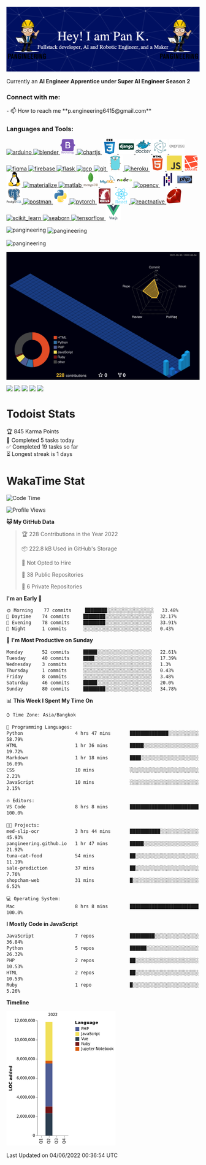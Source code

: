 ![Header](./header.png)

<p>Currently an <b>AI Engineer Apprentice under Super AI Engineer Season 2</b></p>



<h3 align="left">Connect with me:</h3>
- 📫 How to reach me **p.engineering6415@gmail.com**

<p align="left">
</p>

<h3 align="left">Languages and Tools:</h3>
<p align="left"> <a href="https://www.arduino.cc/" target="_blank" rel="noreferrer"> <img src="https://cdn.worldvectorlogo.com/logos/arduino-1.svg" alt="arduino" width="40" height="40"/> </a> <a href="https://www.blender.org/" target="_blank" rel="noreferrer"> <img src="https://download.blender.org/branding/community/blender_community_badge_white.svg" alt="blender" width="40" height="40"/> </a> <a href="https://getbootstrap.com" target="_blank" rel="noreferrer"> <img src="https://raw.githubusercontent.com/devicons/devicon/master/icons/bootstrap/bootstrap-plain-wordmark.svg" alt="bootstrap" width="40" height="40"/> </a> <a href="https://www.chartjs.org" target="_blank" rel="noreferrer"> <img src="https://www.chartjs.org/media/logo-title.svg" alt="chartjs" width="40" height="40"/> </a> <a href="https://www.w3schools.com/css/" target="_blank" rel="noreferrer"> <img src="https://raw.githubusercontent.com/devicons/devicon/master/icons/css3/css3-original-wordmark.svg" alt="css3" width="40" height="40"/> </a> <a href="https://www.djangoproject.com/" target="_blank" rel="noreferrer"> <img src="https://raw.githubusercontent.com/devicons/devicon/master/icons/django/django-original.svg" alt="django" width="40" height="40"/> </a> <a href="https://www.docker.com/" target="_blank" rel="noreferrer"> <img src="https://raw.githubusercontent.com/devicons/devicon/master/icons/docker/docker-original-wordmark.svg" alt="docker" width="40" height="40"/> </a> <a href="https://www.electronjs.org" target="_blank" rel="noreferrer"> <img src="https://raw.githubusercontent.com/devicons/devicon/master/icons/electron/electron-original.svg" alt="electron" width="40" height="40"/> </a> <a href="https://expressjs.com" target="_blank" rel="noreferrer"> <img src="https://raw.githubusercontent.com/devicons/devicon/master/icons/express/express-original-wordmark.svg" alt="express" width="40" height="40"/> </a> <a href="https://www.figma.com/" target="_blank" rel="noreferrer"> <img src="https://www.vectorlogo.zone/logos/figma/figma-icon.svg" alt="figma" width="40" height="40"/> </a> <a href="https://firebase.google.com/" target="_blank" rel="noreferrer"> <img src="https://www.vectorlogo.zone/logos/firebase/firebase-icon.svg" alt="firebase" width="40" height="40"/> </a> <a href="https://flask.palletsprojects.com/" target="_blank" rel="noreferrer"> <img src="https://www.vectorlogo.zone/logos/pocoo_flask/pocoo_flask-icon.svg" alt="flask" width="40" height="40"/> </a> <a href="https://cloud.google.com" target="_blank" rel="noreferrer"> <img src="https://www.vectorlogo.zone/logos/google_cloud/google_cloud-icon.svg" alt="gcp" width="40" height="40"/> </a> <a href="https://git-scm.com/" target="_blank" rel="noreferrer"> <img src="https://www.vectorlogo.zone/logos/git-scm/git-scm-icon.svg" alt="git" width="40" height="40"/> </a> <a href="https://golang.org" target="_blank" rel="noreferrer"> <img src="https://raw.githubusercontent.com/devicons/devicon/master/icons/go/go-original.svg" alt="go" width="40" height="40"/> </a> <a href="https://heroku.com" target="_blank" rel="noreferrer"> <img src="https://www.vectorlogo.zone/logos/heroku/heroku-icon.svg" alt="heroku" width="40" height="40"/> </a> <a href="https://www.w3.org/html/" target="_blank" rel="noreferrer"> <img src="https://raw.githubusercontent.com/devicons/devicon/master/icons/html5/html5-original-wordmark.svg" alt="html5" width="40" height="40"/> </a> <a href="https://developer.mozilla.org/en-US/docs/Web/JavaScript" target="_blank" rel="noreferrer"> <img src="https://raw.githubusercontent.com/devicons/devicon/master/icons/javascript/javascript-original.svg" alt="javascript" width="40" height="40"/> </a> <a href="https://laravel.com/" target="_blank" rel="noreferrer"> <img src="https://raw.githubusercontent.com/devicons/devicon/master/icons/laravel/laravel-plain-wordmark.svg" alt="laravel" width="40" height="40"/> </a> <a href="https://www.linux.org/" target="_blank" rel="noreferrer"> <img src="https://raw.githubusercontent.com/devicons/devicon/master/icons/linux/linux-original.svg" alt="linux" width="40" height="40"/> </a> <a href="https://materializecss.com/" target="_blank" rel="noreferrer"> <img src="https://raw.githubusercontent.com/prplx/svg-logos/5585531d45d294869c4eaab4d7cf2e9c167710a9/svg/materialize.svg" alt="materialize" width="40" height="40"/> </a> <a href="https://www.mathworks.com/" target="_blank" rel="noreferrer"> <img src="https://upload.wikimedia.org/wikipedia/commons/2/21/Matlab_Logo.png" alt="matlab" width="40" height="40"/> </a> <a href="https://www.mongodb.com/" target="_blank" rel="noreferrer"> <img src="https://raw.githubusercontent.com/devicons/devicon/master/icons/mongodb/mongodb-original-wordmark.svg" alt="mongodb" width="40" height="40"/> </a> <a href="https://www.mysql.com/" target="_blank" rel="noreferrer"> <img src="https://raw.githubusercontent.com/devicons/devicon/master/icons/mysql/mysql-original-wordmark.svg" alt="mysql" width="40" height="40"/> </a> <a href="https://nodejs.org" target="_blank" rel="noreferrer"> <img src="https://raw.githubusercontent.com/devicons/devicon/master/icons/nodejs/nodejs-original-wordmark.svg" alt="nodejs" width="40" height="40"/> </a> <a href="https://opencv.org/" target="_blank" rel="noreferrer"> <img src="https://www.vectorlogo.zone/logos/opencv/opencv-icon.svg" alt="opencv" width="40" height="40"/> </a> <a href="https://pandas.pydata.org/" target="_blank" rel="noreferrer"> <img src="https://raw.githubusercontent.com/devicons/devicon/2ae2a900d2f041da66e950e4d48052658d850630/icons/pandas/pandas-original.svg" alt="pandas" width="40" height="40"/> </a> <a href="https://www.php.net" target="_blank" rel="noreferrer"> <img src="https://raw.githubusercontent.com/devicons/devicon/master/icons/php/php-original.svg" alt="php" width="40" height="40"/> </a> <a href="https://www.postgresql.org" target="_blank" rel="noreferrer"> <img src="https://raw.githubusercontent.com/devicons/devicon/master/icons/postgresql/postgresql-original-wordmark.svg" alt="postgresql" width="40" height="40"/> </a> <a href="https://postman.com" target="_blank" rel="noreferrer"> <img src="https://www.vectorlogo.zone/logos/getpostman/getpostman-icon.svg" alt="postman" width="40" height="40"/> </a> <a href="https://www.python.org" target="_blank" rel="noreferrer"> <img src="https://raw.githubusercontent.com/devicons/devicon/master/icons/python/python-original.svg" alt="python" width="40" height="40"/> </a> <a href="https://pytorch.org/" target="_blank" rel="noreferrer"> <img src="https://www.vectorlogo.zone/logos/pytorch/pytorch-icon.svg" alt="pytorch" width="40" height="40"/> </a> <a href="https://rubyonrails.org" target="_blank" rel="noreferrer"> <img src="https://raw.githubusercontent.com/devicons/devicon/master/icons/rails/rails-original-wordmark.svg" alt="rails" width="40" height="40"/> </a> <a href="https://reactjs.org/" target="_blank" rel="noreferrer"> <img src="https://raw.githubusercontent.com/devicons/devicon/master/icons/react/react-original-wordmark.svg" alt="react" width="40" height="40"/> </a> <a href="https://reactnative.dev/" target="_blank" rel="noreferrer"> <img src="https://reactnative.dev/img/header_logo.svg" alt="reactnative" width="40" height="40"/> </a> <a href="https://www.ruby-lang.org/en/" target="_blank" rel="noreferrer"> <img src="https://raw.githubusercontent.com/devicons/devicon/master/icons/ruby/ruby-original.svg" alt="ruby" width="40" height="40"/> </a> <a href="https://scikit-learn.org/" target="_blank" rel="noreferrer"> <img src="https://upload.wikimedia.org/wikipedia/commons/0/05/Scikit_learn_logo_small.svg" alt="scikit_learn" width="40" height="40"/> </a> <a href="https://seaborn.pydata.org/" target="_blank" rel="noreferrer"> <img src="https://seaborn.pydata.org/_images/logo-mark-lightbg.svg" alt="seaborn" width="40" height="40"/> </a> <a href="https://www.tensorflow.org" target="_blank" rel="noreferrer"> <img src="https://www.vectorlogo.zone/logos/tensorflow/tensorflow-icon.svg" alt="tensorflow" width="40" height="40"/> </a> <a href="https://vuejs.org/" target="_blank" rel="noreferrer"> <img src="https://raw.githubusercontent.com/devicons/devicon/master/icons/vuejs/vuejs-original-wordmark.svg" alt="vuejs" width="40" height="40"/> </a> </p>

<p><img align="left" src="https://github-readme-stats.vercel.app/api/top-langs?username=pangineering&show_icons=true&locale=en&layout=compact" alt="pangineering" /></p>

<p>&nbsp;<img align="center" src="https://github-readme-stats.vercel.app/api?username=pangineering&show_icons=true&locale=en" alt="pangineering" /></p>

<p><img align="center" src="https://github-readme-streak-stats.herokuapp.com/?user=pangineering&" alt="pangineering" /></p>



<img align="center" src="profile-3d-contrib/profile-night-view.svg" alt="pangineering" />


![](https://github-profile-summary-cards.vercel.app/api/cards/profile-details?username=pangineering&theme=vue)
![](http://github-profile-summary-cards.vercel.app/api/cards/repos-per-language?username=pangineering&theme=vue)
![](http://github-profile-summary-cards.vercel.app/api/cards/most-commit-language?username=pangineering&theme=vue)
![](http://github-profile-summary-cards.vercel.app/api/cards/stats?username=pangineering&theme=vue)
![](http://github-profile-summary-cards.vercel.app/api/cards/productive-time?username=pangineering&theme=vue&utcOffset=8)




# Todoist Stats

<!-- TODO-IST:START -->
🏆  845 Karma Points           
🌸  Completed 5 tasks today           
✅  Completed 19 tasks so far           
⏳  Longest streak is 1 days
<!-- TODO-IST:END -->


# WakaTime Stat
<!--START_SECTION:waka-->
![Code Time](http://img.shields.io/badge/Code%20Time-0%20secs-blue)

![Profile Views](http://img.shields.io/badge/Profile%20Views-406-blue)

**🐱 My GitHub Data** 

> 🏆 228 Contributions in the Year 2022
 > 
> 📦 222.8 kB Used in GitHub's Storage 
 > 
> 🚫 Not Opted to Hire
 > 
> 📜 38 Public Repositories 
 > 
> 🔑 6 Private Repositories  
 > 
**I'm an Early 🐤** 

```text
🌞 Morning    77 commits     ████████░░░░░░░░░░░░░░░░░   33.48% 
🌆 Daytime    74 commits     ████████░░░░░░░░░░░░░░░░░   32.17% 
🌃 Evening    78 commits     ████████░░░░░░░░░░░░░░░░░   33.91% 
🌙 Night      1 commits      ░░░░░░░░░░░░░░░░░░░░░░░░░   0.43%

```
📅 **I'm Most Productive on Sunday** 

```text
Monday       52 commits     █████░░░░░░░░░░░░░░░░░░░░   22.61% 
Tuesday      40 commits     ████░░░░░░░░░░░░░░░░░░░░░   17.39% 
Wednesday    3 commits      ░░░░░░░░░░░░░░░░░░░░░░░░░   1.3% 
Thursday     1 commits      ░░░░░░░░░░░░░░░░░░░░░░░░░   0.43% 
Friday       8 commits      ░░░░░░░░░░░░░░░░░░░░░░░░░   3.48% 
Saturday     46 commits     █████░░░░░░░░░░░░░░░░░░░░   20.0% 
Sunday       80 commits     ████████░░░░░░░░░░░░░░░░░   34.78%

```


📊 **This Week I Spent My Time On** 

```text
⌚︎ Time Zone: Asia/Bangkok

💬 Programming Languages: 
Python                   4 hrs 47 mins       ██████████████░░░░░░░░░░░   58.79% 
HTML                     1 hr 36 mins        █████░░░░░░░░░░░░░░░░░░░░   19.72% 
Markdown                 1 hr 18 mins        ████░░░░░░░░░░░░░░░░░░░░░   16.09% 
CSS                      10 mins             ░░░░░░░░░░░░░░░░░░░░░░░░░   2.21% 
JavaScript               10 mins             ░░░░░░░░░░░░░░░░░░░░░░░░░   2.15%

🔥 Editors: 
VS Code                  8 hrs 8 mins        █████████████████████████   100.0%

🐱‍💻 Projects: 
med-slip-ocr             3 hrs 44 mins       ███████████░░░░░░░░░░░░░░   45.93% 
pangineering.github.io   1 hr 47 mins        █████░░░░░░░░░░░░░░░░░░░░   21.92% 
tuna-cat-food            54 mins             ██░░░░░░░░░░░░░░░░░░░░░░░   11.19% 
sale-prediction          37 mins             ██░░░░░░░░░░░░░░░░░░░░░░░   7.76% 
shopcham-web             31 mins             █░░░░░░░░░░░░░░░░░░░░░░░░   6.52%

💻 Operating System: 
Mac                      8 hrs 8 mins        █████████████████████████   100.0%

```

**I Mostly Code in JavaScript** 

```text
JavaScript               7 repos             █████████░░░░░░░░░░░░░░░░   36.84% 
Python                   5 repos             ██████░░░░░░░░░░░░░░░░░░░   26.32% 
PHP                      2 repos             ██░░░░░░░░░░░░░░░░░░░░░░░   10.53% 
HTML                     2 repos             ██░░░░░░░░░░░░░░░░░░░░░░░   10.53% 
Ruby                     1 repo              █░░░░░░░░░░░░░░░░░░░░░░░░   5.26%

```


**Timeline**

![Chart not found](https://raw.githubusercontent.com/pangineering/pangineering/main/charts/bar_graph.png) 


 Last Updated on 04/06/2022 00:36:54 UTC
<!--END_SECTION:waka-->

<!--
**pangineering/pangineering** is a ✨ _special_ ✨ repository because its `README.md` (this file) appears on your GitHub profile.

Here are some ideas to get you started:

- 🔭 I’m currently working on ...
- 🌱 I’m currently learning ...
- 👯 I’m looking to collaborate on ...
- 🤔 I’m looking for help with ...
- 💬 Ask me about ...
- 📫 How to reach me: ...
- 😄 Pronouns: ...
- ⚡ Fun fact: ...
-->
